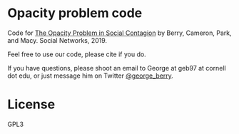 # Opacity problem code

Code for [The Opacity Problem in Social Contagion](https://www.sciencedirect.com/science/article/pii/S0378873317303465) by Berry, Cameron, Park, and Macy. Social Networks, 2019.

Feel free to use our code, please cite if you do.

If you have questions, please shoot an email to George at geb97 at cornell dot edu, or just message him on Twitter [@george_berry](https://twitter.com/george_berry).

# License

GPL3
